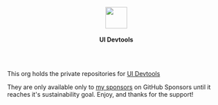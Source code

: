 <p align="center">
  <img src="https://avatars2.githubusercontent.com/u/71650913?s=200&v=4" height="50px"/>
  <br><br>
  <b>UI Devtools</b>
  <br><br/>
</p>

&nbsp;
&nbsp;

This org holds the private repositories for [UI Devtools](https://ui-devtools.com)

They are only available only to [my sponsors](https://github.com/sponsors/siddharthkp) on GitHub Sponsors until it reaches it's sustainability goal. Enjoy, and thanks for the support!

&nbsp;
&nbsp;

